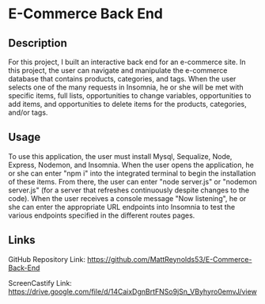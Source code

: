 # E-Commerce Back End

## Description
For this project, I built an interactive back end for an e-commerce site. In this project, the user can navigate and manipulate the e-commerce database that contains products, categories, and tags. When the user selects one of the many requests in Insomnia, he or she will be met with specific items, full lists, opportunities to change variables, opportunities to add items, and opportunities to delete items for the products, categories, and/or tags.

## Usage
To use this application, the user must install Mysql, Sequalize, Node, Express, Nodemon, and Insomnia. When the user opens the application, he or she can enter "npm i" into the integrated terminal to begin the installation of these items. From there, the user can enter "node server.js" or "nodemon server.js" (for a server that refreshes continuously despite changes to the code). When the user receives a console message "Now listening", he or she can enter the appropriate URL endpoints into Insomnia to test the various endpoints specified in the different routes pages.

## Links

GitHub Repository Link: https://github.com/MattReynolds53/E-Commerce-Back-End

ScreenCastify Link: https://drive.google.com/file/d/14CaixDgnBrtFNSo9jSn_VByhyro0emvJ/view